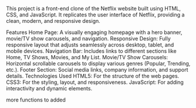 This project is a front-end clone of the Netflix website built using HTML, CSS, and JavaScript. It replicates the user interface of Netflix, providing a clean, modern, and responsive design.

Features
Home Page: A visually engaging homepage with a hero banner, movie/TV show carousels, and navigation.
Responsive Design: Fully responsive layout that adjusts seamlessly across desktop, tablet, and mobile devices.
Navigation Bar: Includes links to different sections like Home, TV Shows, Movies, and My List.
Movie/TV Show Carousels: Horizontal scrollable carousels to display various genres (Popular, Trending, etc.).
Footer Section: Social media links, company information, and support details.
Technologies Used
HTML5: For the structure of the web pages.
CSS3: For the styling, layout, and responsiveness.
JavaScript: For adding interactivity and dynamic elements.

more functions to added
